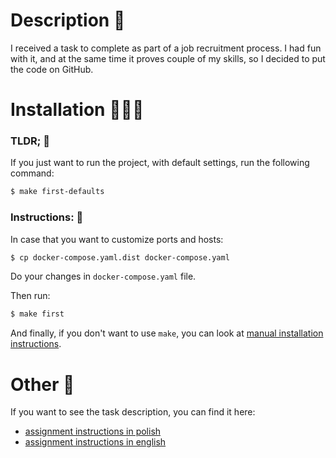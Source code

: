 # Description 📝

I received a task to complete as part of a job recruitment process.
I had fun with it, and at the same time it proves couple of my skills,
so I decided to put the code on GitHub.

# Installation 🚀🚀🚀

### TLDR; 🤚

If you just want to run the project, with default settings, run the following command:

```bash
$ make first-defaults
```

### Instructions: 👾

In case that you want to customize ports and hosts:

```bash
$ cp docker-compose.yaml.dist docker-compose.yaml
```

Do your changes in `docker-compose.yaml` file. 

Then run:

```bash
$ make first
```

And finally, if you don't want to use `make`, you can look at [manual installation instructions](/docs/manual_installation.md).

# Other 🧐

If you want to see the task description, you can find it here:

- [assignment instructions in polish](/docs/instructions_pl.md)
- [assignment instructions in english](/docs/instructions_eng.md)
